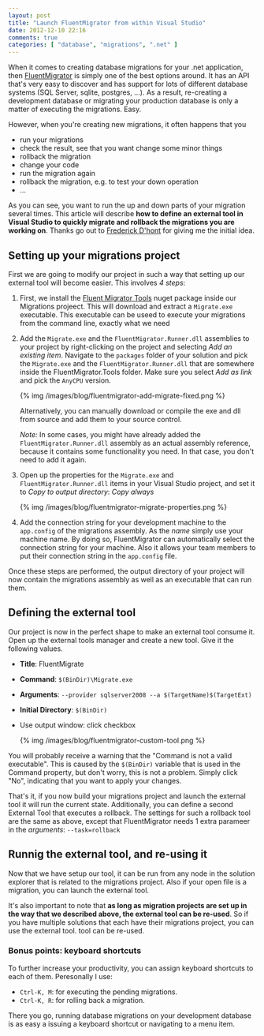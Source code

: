 ```yaml
---
layout: post
title: "Launch FluentMigrator from within Visual Studio"
date: 2012-12-10 22:16
comments: true
categories: [ "database", "migrations", ".net" ]
---
```


When it comes to creating database migrations for your .net application, then 
[FluentMigrator][fluentmigrator] is simply one of the best options around. It has an API 
that's very easy to discover and has support for lots of different database systems 
(SQL Server, sqlite, postgres, ...). As a result, re-creating a development database or
migrating your production database is only a matter of executing the migrations. Easy.

However, when you're creating new migrations, it often happens that you

* run your migrations
* check the result, see that you want change some minor things
* rollback the migration
* change your code
* run the migration again
* rollback the migration, e.g. to test your down operation
* ...

As you can see, you want to run the up and down parts of your migration several times. 
This article will describe **how to define an external tool in Visual Studio to quickly
migrate and rollback the migrations you are working on**. Thanks go out to 
[Frederick D'hont][frederickdhont] for giving me the initial idea.

## Setting up your migrations project

First we are going to modify our project in such a way that setting up our external
tool will become easier. This involves *4 steps*:

1. First, we install the [Fluent Migrator Tools][fluentmigrator-tools] nuget package
   inside our Migrations projeect. This will download and extract a `Migrate.exe` 
   executable. This executable can be useed to execute your migrations from the command
   line, exactly what we need

2. Add the `Migrate.exe` and the `FluentMigrator.Runner.dll` assemblies to your project by right-clicking on the project and selecting
   _Add an existing item_. Navigate to the `packages` folder of your solution and pick
   the `Migrate.exe` and the  `FluentMigrator.Runner.dll` that are somewhere inside the FluentMigrator.Tools folder. Make sure
   you select _Add as link_ and pick the `AnyCPU` version. 
   
   {% img /images/blog/fluentmigrator-add-migrate-fixed.png %}
   
   Alternatively, you can manually download or compile the exe and dll from source and add 
   them to your source control.

   _Note:_ In some cases, you might have already added the `FluentMigrator.Runner.dll` assembly 
   as an actual assembly reference, because it contains some functionality you need. In that 
   case, you don't need to add it again.

3. Open up the properties for the `Migrate.exe` and `FluentMigrator.Runner.dll` items in your Visual Studio project, and
   set it to _Copy to output directory_: _Copy always_

   {% img /images/blog/fluentmigrator-migrate-properties.png %}

5. Add the connection string for your development machine to the `app.config` of the
   migrations assembly. As the _name_ simply use your machine name. By doing so,
   FluentMigrator can automatically select the connection string for your machine. Also
   it allows your team members to put their connection string in the `app.config`
   file.

Once these steps are performed, the output directory of your project will now contain
the migrations assembly as well as an executable that can run them.

## Defining the external tool

Our project is now in the perfect shape to make an external tool consume it. Open
up the external tools manager and create a new tool. Give it the following values.

* **Title**: FluentMigrate
* **Command**: `$(BinDir)\Migrate.exe`
* **Arguments**: `--provider sqlserver2008 --a $(TargetName)$(TargetExt)`
* **Initial Directory**: `$(BinDir)`
* Use output window: click checkbox

   {% img /images/blog/fluentmigrator-custom-tool.png %}

You will probably receive a warning that the "Command is not a valid executable". This
is caused by the `$(BinDir)` variable that is used in the Command property, but don't
worry, this is not a problem. Simply click "No", indicating that you want to apply your
changes.

That's it, if you now build your migrations project and launch the external tool it will
run the current state. Additionally, you can define a second External Tool that executes 
a rollback. The settings for such a rollback tool are the same as above, except that 
FluentMigrator needs 1 extra parameer in the _arguments_: `--task=rollback`

## Runnig the external tool, and re-using it

Now that we have setup our tool, it can be run from any node in the solution explorer
that is related to the migrations project. Also if your open file is a migration, you 
can launch the external tool.

It's also important to note that **as long as migration projects are set up in the way that 
we described above, the external tool can be re-used**. So if you have multiple 
solutions that each have their migrations project, you can use the external tool.
tool can be re-used. 

### Bonus points: keyboard shortcuts

To further increase your productivity, you can assign keyboard shortcuts to each of them. 
Peresonally I use:

* `Ctrl-K, M`: for executing the pending migrations.
* `Ctrl-K, R`: for rolling back a migration.

There you go, running database migrations on your development database is as easy a issuing
a keyboard shortcut or navigating to a menu item. 

[fluentmigrator]: https://github.com/schambers/fluentmigrator
[fluentmigrator-tools]: http://nuget.org/packages/fluentmigrator.tools 
[frederickdhont]: https://twitter.com/frefre
